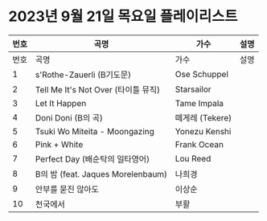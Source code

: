 # 2023년 9월 21일 목요일 플레이리스트

| 번호 | 곡명 | 가수 | 설명 |
|------|------|------|------|
| 번호 | 곡명 | 가수 | 설명 |
| 1 | s'Rothe-Zauerli (B기도문) | Ose Schuppel |  |
| 2 | Tell Me It's Not Over (타이틀 뮤직) | Starsailor |  |
| 3 | Let It Happen | Tame Impala |  |
| 4 | Doni Doni (B의 곡) | 떼게레 (Tekere) |  |
| 5 | Tsuki Wo Miteita - Moongazing | Yonezu Kenshi |  |
| 6 | Pink + White | Frank Ocean |  |
| 7 | Perfect Day (배순탁의 일타영어) | Lou Reed |  |
| 8 | B의 밤 (feat. Jaques Morelenbaum) | 나희경 |  |
| 9 | 안부를 묻진 않아도 | 이상순 |  |
| 10 | 천국에서 | 부활 |  |
